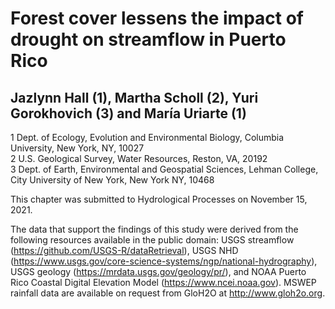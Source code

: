 # Forest cover lessens the impact of drought on streamflow in Puerto Rico  
## Jazlynn Hall (1), Martha Scholl (2), Yuri Gorokhovich (3) and María Uriarte (1)
1 Dept. of Ecology, Evolution and Environmental Biology, Columbia University, New York, NY, 10027  
2 U.S. Geological Survey, Water Resources, Reston, VA, 20192  
3 Dept. of Earth, Environmental and Geospatial Sciences, Lehman College, City University of New York, New York NY, 10468  
  
This chapter was submitted to Hydrological Processes on November 15, 2021.  
  
The data that support the findings of this study were derived from the following resources available in the public domain: USGS streamflow (https://github.com/USGS-R/dataRetrieval), USGS NHD (https://www.usgs.gov/core-science-systems/ngp/national-hydrography), USGS geology (https://mrdata.usgs.gov/geology/pr/), and NOAA Puerto Rico Coastal Digital Elevation Model (https://www.ncei.noaa.gov). MSWEP rainfall data are available on request from GloH2O at http://www.gloh2o.org. 
